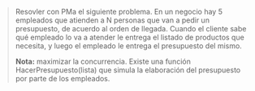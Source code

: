 >Resovler con PMa el siguiente problema. En un negocio hay 5 empleados que atienden a N personas que van a pedir un presupuesto, de acuerdo al orden de llegada. Cuando el cliente sabe qué empleado lo va a atender le entrega el listado de productos que necesita, y luego el empleado le entrega el presupuesto del mismo.
>
>**Nota:** maximizar la concurrencia. Existe una función HacerPresupuesto(lista) que simula la elaboración del presupuesto por parte de los empleados.

